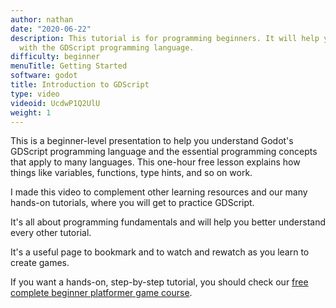 ```yaml
---
author: nathan
date: "2020-06-22"
description: This tutorial is for programming beginners. It will help you get started
  with the GDScript programming language.
difficulty: beginner
menuTitle: Getting Started
software: godot
title: Introduction to GDScript
type: video
videoid: UcdwP1Q2UlU
weight: 1
---
```


This is a beginner-level presentation to help you understand Godot's GDScript programming language and the essential programming concepts that apply to many languages. This one-hour free lesson explains how things like variables, functions, type hints, and so on work.

I made this video to complement other learning resources and our many hands-on tutorials, where you will get to practice GDScript. 

It's all about programming fundamentals and will help you better understand every other tutorial.

It's a useful page to bookmark and to watch and rewatch as you learn to create games.

If you want a hands-on, step-by-step tutorial, you should check our [free complete beginner platformer game course](/tutorial/godot/2d/your-first-game/).

